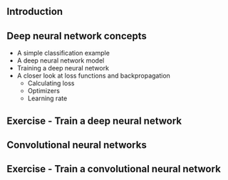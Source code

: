 ## Introduction
## Deep neural network concepts
  - A simple classification example
  - A deep neural network model
  - Training a deep neural network
  - A closer look at loss functions and backpropagation
    - Calculating loss
    - Optimizers
    - Learning rate
## Exercise - Train a deep neural network
## Convolutional neural networks
## Exercise - Train a convolutional neural network
